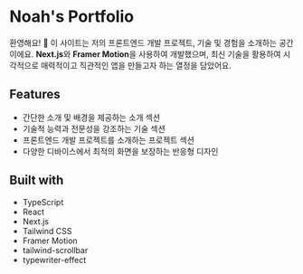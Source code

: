# Noah's Portfolio

환영해요! 🥳 이 사이트는 저의 프론트엔드 개발 프로젝트, 기술 및 경험을 소개하는 공간이에요. **Next.js**와 **Framer Motion**을 사용하여 개발했으며, 최신 기술을 활용하여 시각적으로 매력적이고 직관적인 앱을 만들고자 하는 열정을 담았어요.

## Features

- 간단한 소개 및 배경을 제공하는 소개 섹션
- 기술적 능력과 전문성을 강조하는 기술 섹션
- 프론트엔드 개발 프로젝트를 소개하는 프로젝트 섹션
- 다양한 디바이스에서 최적의 화면을 보장하는 반응형 디자인

## Built with

- TypeScript
- React
- Next.js
- Tailwind CSS
- Framer Motion
- tailwind-scrollbar
- typewriter-effect
